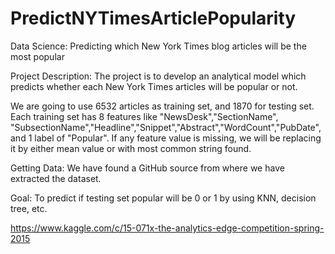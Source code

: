 # PredictNYTimesArticlePopularity
Data Science: Predicting which New York Times blog articles will be the most popular

Project Description:
The project is to develop an analytical model which predicts whether each New York Times articles will be popular or not.

We are going to use 6532 articles as training set, and 1870 for testing set.
Each training set has 8 features like "NewsDesk","SectionName", 
"SubsectionName","Headline","Snippet","Abstract","WordCount","PubDate",
and 1 label of "Popular".
If any feature value is missing, we will be replacing it by either mean value or with most common string found. 

Getting Data:
We have found a GitHub source from where we have extracted the dataset.



Goal:
To predict if testing set popular will be 0 or 1 by using KNN,
decision tree, etc.

https://www.kaggle.com/c/15-071x-the-analytics-edge-competition-spring-2015
